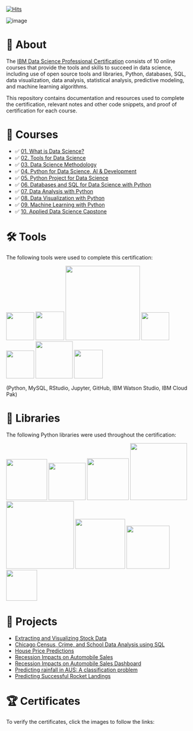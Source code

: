 [![Hits](https://hits.seeyoufarm.com/api/count/incr/badge.svg?url=https%3A%2F%2Fgithub.com%2Fmauritsvzb%2FIBM-Data-Science-Professional-Certificate%2Ftree%2Fmain&count_bg=%2379C83D&title_bg=%23555555&icon=github.svg&icon_color=%23E7E7E7&title=Repo+views&edge_flat=false)](https://hits.seeyoufarm.com)

![image](https://github.com/mauritsvzb/IBM-Data-Science-Professional-Certificate/assets/13508894/dc87e579-f72c-47ff-91fc-a348c5738932)

# 📄 About
The [IBM Data Science Professional Certification](https://www.coursera.org/professional-certificates/ibm-data-science) consists of 10 online courses that provide the tools and skills to succeed in data science, including use of open source tools and libraries, Python, databases, SQL, data visualization, data analysis, statistical analysis, predictive modeling, and machine learning algorithms.

This repository contains documentation and resources used to complete the certification, relevant notes and other code snippets, and proof of certification for each course.

# 📑 Courses
* ✅ [01. What is Data Science?](https://github.com/mauritsvzb/IBM-Data-Science-Professional-Certificate/tree/main/01.%20What%20is%20Data%20Science)
* ✅ [02. Tools for Data Science](https://github.com/mauritsvzb/IBM-Data-Science-Professional-Certificate/tree/main/02.%20Tools%20for%20Data%20Science)
* ✅ [03. Data Science Methodology](https://github.com/mauritsvzb/IBM-Data-Science-Professional-Certificate/tree/main/03.%20Data%20Science%20Methodology)
* ✅ [04. Python for Data Science, AI & Development](https://github.com/mauritsvzb/IBM-Data-Science-Professional-Certificate/tree/main/04.%20Python%20for%20Data%20Science%2C%20AI%20%26%20Development)
* ✅ [05. Python Project for Data Science](https://github.com/mauritsvzb/IBM-Data-Science-Professional-Certificate/tree/main/05.%20Python%20Project%20for%20Data%20Science)
* ✅ [06. Databases and SQL for Data Science with Python](https://github.com/mauritsvzb/IBM-Data-Science-Professional-Certificate/tree/main/06.%20Databases%20and%20SQL%20for%20Data%20Science%20with%20Python)
* ✅ [07. Data Analysis with Python](https://github.com/mauritsvzb/IBM-Data-Science-Professional-Certificate/tree/main/07.%20Data%20Analysis%20With%20Python)
* ✅ [08. Data Visualization with Python](https://github.com/mauritsvzb/IBM-Data-Science-Professional-Certificate/tree/main/08.%20Data%20Visualization%20with%20Python)
* ✅ [09. Machine Learning with Python](https://github.com/mauritsvzb/IBM-Data-Science-Professional-Certificate/tree/main/09.%20Machine%20Learning%20with%20Python)
* ✅ [10. Applied Data Science Capstone](https://github.com/mauritsvzb/IBM-Data-Science-Professional-Certificate/tree/main/10.%20Applied%20Data%20Science%20Capstone)

# 🛠️ Tools
The following tools were used to complete this certification:

<img src="https://github.com/mauritsvzb/IBM-Data-Science-Professional-Certificate/assets/13508894/2bfc9e1a-ed8f-430d-a75e-66cf202036a0.png" width="75" />
<img src="https://github.com/mauritsvzb/IBM-Data-Science-Professional-Certificate/assets/13508894/759ffa90-7da8-4720-be94-1d8cfe3b8468.png" width="77" />
<img src="https://github.com/mauritsvzb/IBM-Data-Science-Professional-Certificate/assets/13508894/d281a2d8-0c20-4632-9dad-50279b56311b.png" width="200" />
<img src="https://github.com/mauritsvzb/IBM-Data-Science-Professional-Certificate/assets/13508894/44575b3a-8602-449c-bd9c-2ab6a8fa09f8.png" width="75" />
<img src="https://github.com/mauritsvzb/IBM-Data-Science-Professional-Certificate/assets/13508894/2c54bf3c-6c32-42c8-aae0-7a3b2479447e.png" width="75" />
<img src="https://github.com/mauritsvzb/IBM-Data-Science-Professional-Certificate/assets/13508894/bb0c1c8d-1612-458d-bf8f-4122a30abf3c.png" width="100" />
<img src="https://github.com/mauritsvzb/IBM-Data-Science-Professional-Certificate/assets/13508894/523a80d5-6f2c-4967-8f29-3aff8e755d4f.png" width="77" />

(Python, MySQL, RStudio, Jupyter, GitHub, IBM Watson Studio, IBM Cloud Pak)

# 📖 Libraries
The following Python libraries were used throughout the certification:

<img src="https://github.com/mauritsvzb/IBM-Data-Science-Professional-Certificate/assets/13508894/31e904d1-8459-4314-80a0-9a5555e4f061.jpeg" width="110" />
<img src="https://github.com/mauritsvzb/IBM-Data-Science-Professional-Certificate/assets/13508894/ab3c497c-56e0-4f6b-9829-70a23a09b37f.jpeg" width="100" />
<img src="https://github.com/mauritsvzb/IBM-Data-Science-Professional-Certificate/assets/13508894/4fc9d9d1-e930-405a-b8d0-e8e7727335c9.jpeg" width="112" />
<img src="https://github.com/mauritsvzb/IBM-Data-Science-Professional-Certificate/assets/13508894/fddc384a-d6bb-4061-9748-3ba3f8139ed7.jpeg" width="153" />
<img src="https://github.com/mauritsvzb/IBM-Data-Science-Professional-Certificate/assets/13508894/79b21b95-d887-4a02-95e2-778caad67e16.jpeg" width="182" />
<img src="https://github.com/mauritsvzb/IBM-Data-Science-Professional-Certificate/assets/13508894/ecc0dcdf-318c-4d62-8940-2acec7249fb0.jpeg" width="134" />
<img src="https://github.com/mauritsvzb/IBM-Data-Science-Professional-Certificate/assets/13508894/ca504388-7f12-4ff9-a631-c7f242cc6dba.png" width="116" />
<img src="https://github.com/mauritsvzb/IBM-Data-Science-Professional-Certificate/assets/13508894/bbac0c5c-29b8-473a-a3ce-87e399aab755.jpeg" width="83" />

# 📂 Projects
* [Extracting and Visualizing Stock Data](https://github.com/mauritsvzb/IBM-Data-Science-Professional-Certificate/blob/main/05.%20Python%20Project%20for%20Data%20Science/Final%20Assignment%20-%20Extracting%20and%20Visualizing%20Stock%20Data.ipynb)
* [Chicago Census, Crime, and School Data Analysis using SQL](https://github.com/mauritsvzb/IBM-Data-Science-Professional-Certificate/blob/main/06.%20Databases%20and%20SQL%20for%20Data%20Science%20with%20Python/05.%20Course%20Assignment/DB0201EN-PeerAssign-v5_SQLite.ipynb)
* [House Price Predictions](https://github.com/mauritsvzb/IBM-Data-Science-Professional-Certificate/blob/main/07.%20Data%20Analysis%20With%20Python/Final%20Assignment%20-%20House%20Price%20Predictions.ipynb)
* [Recession Impacts on Automobile Sales](https://github.com/mauritsvzb/IBM-Data-Science-Professional-Certificate/blob/main/08.%20Data%20Visualization%20with%20Python/Analyzing%20the%20Impact%20of%20Recession%20on%20Automobile%20Sales%20(Part%201)%20-%20Create%20visualizations%20using%20Matplotib%2C%20Seaborn%20and%20Folium.ipynb)
* [Recession Impacts on Automobile Sales Dashboard](https://github.com/mauritsvzb/IBM-Data-Science-Professional-Certificate/blob/main/08.%20Data%20Visualization%20with%20Python/Analyzing%20the%20Impact%20of%20Recession%20on%20Automobile%20Sales%20(Part%202)%20-%20Create%20Dashboard%20using%20Plotly%20and%20Dash.Rmd)
* [Predicting rainfall in AUS: A classification problem](https://github.com/mauritsvzb/IBM-Data-Science-Professional-Certificate/blob/main/09.%20Machine%20Learning%20with%20Python/Final%20Project/Machine%20Learning%20with%20Python%20-%20The%20Best%20Classifier.ipynb)
* [Predicting Successful Rocket Landings]()

# 🏆 Certificates
To verify the certificates, click the images to follow the links:

